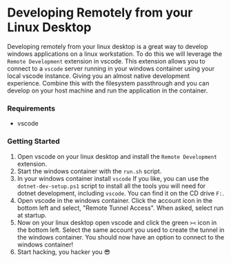 # Developing Remotely from your Linux Desktop

Developing remotely from your linux desktop is a great way to develop windows applications on a linux workstation. To do this we will leverage
the `Remote Development` extension in vscode. This extension allows you to connect to a `vscode` server running in your windows container 
using your local vscode instance. Giving you an almost native development experience. Combine this with the filesystem passthrough and you can 
develop on your host machine and run the application in the container.

### Requirements
- vscode 

### Getting Started

1. Open vscode on your linux desktop and install the `Remote Development` extension.
2. Start the windows container with the `run.sh` script.
3. In your windows container install `vscode` If you like, you can use the `dotnet-dev-setup.ps1` script to install all the tools you will need for dotnet development, including `vscode`. You can find it on the CD drive `F:`. 
4. Open vscode in the windows container. Click the account icon in the bottom left and select, "Remote Tunnel Access". 
When asked, select run at startup. 
5. Now on your linux desktop open vscode and click the green `><` icon in the bottom left. Select the same account you used to create 
the tunnel in the windows container. You should now have an option to connect to the windows container! 
6. Start hacking, you hacker you 😎